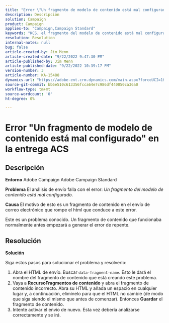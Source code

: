 ```yaml
---
title: "Error \"Un fragmento de modelo de contenido está mal configurado\" en la entrega ACS"
description: Descripción
solution: Campaign
product: Campaign
applies-to: "Campaign,Campaign Standard"
keywords: "KCS, el fragmento del modelo de contenido está mal configurado, ACS, Adobe Campaign Standard, Adobe Campaign, HTML, entrega, nombre del fragmento de datos, error, "
resolution: Resolution
internal-notes: null
bug: false
article-created-by: Jim Menn
article-created-date: "9/22/2022 9:47:30 PM"
article-published-by: Jim Menn
article-published-date: "9/22/2022 10:39:17 PM"
version-number: 3
article-number: KA-15488
dynamics-url: "https://adobe-ent.crm.dynamics.com/main.aspx?forceUCI=1&pagetype=entityrecord&etn=knowledgearticle&id=30fc9223-c03a-ed11-9db1-0022480866ad"
source-git-commit: bb6e510c613356fcca64e7c986df440050ca36a0
workflow-type: tm+mt
source-wordcount: '0'
ht-degree: 0%

---
```


# Error &quot;Un fragmento de modelo de contenido está mal configurado&quot; en la entrega ACS

## Descripción


<b>Entorno</b>
Adobe Campaign Adobe Campaign Standard

<b>Problema</b>
El análisis de envío falla con el error: *Un fragmento del modelo de contenido está mal configurado.*

<b>Causa</b>
El motivo de esto es un fragmento de contenido en el envío de correo electrónico que rompe el html que conduce a este error.

Este es un problema conocido. Un fragmento de contenido que funcionaba normalmente antes empezará a generar el error de repente.


## Resolución


<b>Solución</b>

Siga estos pasos para solucionar el problema y resolverlo:

1. Abra el HTML de envío. Buscar `data-fragment-name`. Esto le dará el nombre del fragmento de contenido que está creando este problema.
2. Vaya a <b>Recurso</b><b>Fragmentos de contenido</b> y abra el fragmento de contenido incorrecto. Abra su HTML y añada un espacio en cualquier lugar y, a continuación, elimínelo para que el HTML no cambie (de modo que siga siendo el mismo que antes de comenzar). Entonces <b>Guardar</b> el fragmento de contenido.
3. Intente activar el envío de nuevo. Esta vez debería analizarse correctamente y se irá.

